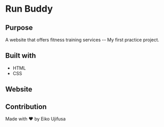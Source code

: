 # Run Buddy

## Purpose 
A website that offers fitness training services -- 
My first practice project. 

## Built with
* HTML
* CSS

## Website


## Contribution 
Made with ❤️ by Eiko Ujifusa

